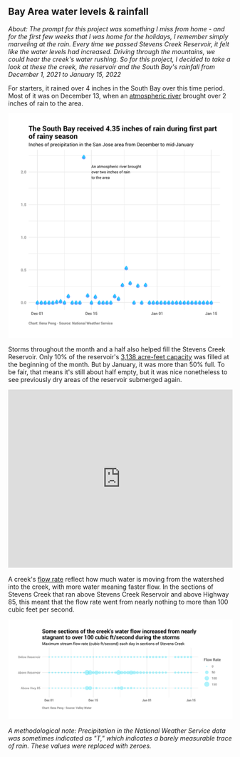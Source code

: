 <style> h1 { display: none; } </style>

## Bay Area water levels & rainfall

*About: The prompt for this project was something I miss from home - and for the first few weeks that I was home for the holidays, I remember simply marveling at the rain. Every time we passed Stevens Creek Reservoir, it felt like the water levels had increased. Driving through the mountains, we could hear the creek's water rushing. So for this project, I decided to take a look at these the creek, the reservoir and the South Bay's rainfall from December 1, 2021 to January 15, 2022*

For starters, it rained over 4 inches in the South Bay over this time period. Most of it was on December 13, when an [atmospheric river](https://www.sfgate.com/weather/article/atmospheric-river-San-Francisco-Bay-Area-2021-16695193.php) brought over 2 inches of rain to the area.

![Chart of precipitation in the San Jose area from December 1, 2021 to January 15, 2022](https://github.com/ilenapeng/stevens-creek/blob/main/charts/rainfall.png?raw=true)

Storms throughout the month and a half also helped fill the Stevens Creek Reservoir. Only 10% of the reservoir's [3,138 acre-feet capacity](https://www.valleywater.org/your-water/local-dams-and-reservoirs) was filled at the beginning of the month. But by January, it was more than 50% full. To be fair, that means it's still about half empty, but it was nice nonetheless to see previously dry areas of the reservoir submerged again.
  
<iframe title="Stevens Creek Reservoir went from just 10% full to over half full after a rainy December" aria-label="Interactive area chart" id="datawrapper-chart-4jPVg" src="https://datawrapper.dwcdn.net/4jPVg/2/" scrolling="no" frameborder="0" style="width: 0; min-width: 100% !important; border: none;" height="400"></iframe><script type="text/javascript">!function(){"use strict";window.addEventListener("message",(function(e){if(void 0!==e.data["datawrapper-height"]){var t=document.querySelectorAll("iframe");for(var a in e.data["datawrapper-height"])for(var r=0;r<t.length;r++){if(t[r].contentWindow===e.source)t[r].style.height=e.data["datawrapper-height"][a]+"px"}}}))}();</script>

A creek's [flow rate](https://archive.epa.gov/water/archive/web/html/vms51.html) reflect how much water is moving from the watershed into the creek, with more water meaning faster flow. In the sections of Stevens Creek that ran above Stevens Creek Reservoir and above Highway 85, this meant that the flow rate went from nearly nothing to more than 100 cubic feet per second.

![A chart of creek flow rate in three sections of Stevens Creek from December 1, 2021 to January 15, 2022](https://github.com/ilenapeng/stevens-creek/blob/main/charts/creeks.png?raw=true)

*A methodological note: Precipitation in the National Weather Service data was sometimes indicated as "T," which indicates a barely measurable trace of rain. These values were replaced with zeroes.*

